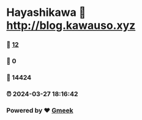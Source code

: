 # Hayashikawa :link: http://blog.kawauso.xyz 
### :page_facing_up: [12](http://blog.kawauso.xyz/tag.html) 
### :speech_balloon: 0 
### :hibiscus: 14424 
### :alarm_clock: 2024-03-27 18:16:42 
### Powered by :heart: [Gmeek](https://github.com/Meekdai/Gmeek)
